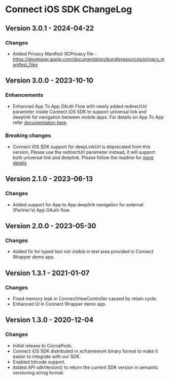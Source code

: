 # Connect iOS SDK ChangeLog

## Version 3.0.1 - 2024-04-22 
### Changes
- Added Privacy Manifest XCPrivacy file - https://developer.apple.com/documentation/bundleresources/privacy_manifest_files

## Version 3.0.0 - 2023-10-10

### Enhancements
- Enhanced App To App OAuth Flow with newly added redirectUrl parameter inside Connect iOS SDK to support universal link and deeplink for navigation between mobile apps. For details on App To App refer [documentation here](https://developer.mastercard.com/open-banking-us/documentation/connect/mobile-sdks/).

### Breaking changes
- Connect iOS SDK support for deepLinkUrl is deprecated from this version, Please use the redirectUrl parameter instead, it will support both universal link and deeplink. Please follow the readme for [more details](https://github.com/Mastercard/connect-ios-sdk/blob/main/README.md)

## Version 2.1.0 - 2023-06-13
### Changes
- Added support for App to App deeplink navigation for external (Partner's) App OAuth flow.

## Version 2.0.0 - 2023-05-30
### Changes
- Added fix for typed text not visible in text area provided in Connect Wrapper demo app.


## Version 1.3.1 - 2021-01-07

### Changes
- Fixed memory leak in ConnectViewController caused by retain cycle.
- Enhanced UI in Connect Wrapper demo app.

## Version 1.3.0 - 2020-12-04

### Changes
- Initial release to CocoaPods.
- Connect iOS SDK distributed in xcframework binary format to make it easier to integrate with our SDK.
- Enabled bitcode support.
- Added API sdkVersion() to return the current SDK version in semantic versioning string format.
